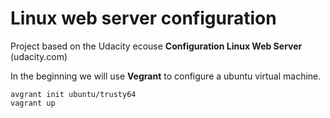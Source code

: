 # Linux web server configuration

Project based on the Udacity ecouse **Configuration Linux Web Server** (udacity.com)

In the beginning we will use **Vegrant** to configure a ubuntu virtual machine.

    avgrant init ubuntu/trusty64
    vagrant up
